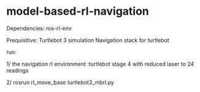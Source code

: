 # model-based-rl-navigation

Dependencies:
  ros-rl-env
 
 
Prequisitive:
  Turtlebot 3 simulation
  Navigation stack for turtlebot
  
run: 

1/ the navigation rl environment :turtlebot stage 4 with reduced laser to 24 readings

2/ rosrun rl_move_base turtlebot3_mbrl.py

